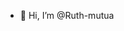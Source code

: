 - 👋 Hi, I’m @Ruth-mutua

<!---
Ruth-mutua/Ruth-mutua is a ✨ special ✨ repository because its `README.md` (this file) appears on your GitHub profile.
You can click the Preview link to take a look at your changes.
--->
